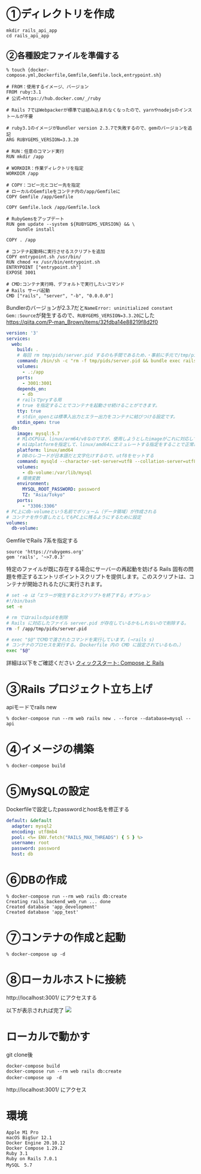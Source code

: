 # ①ディレクトリを作成

```
mkdir rails_api_app
cd rails_api_app
```

## ②各種設定ファイルを準備する

```
% touch {docker-compose.yml,Dockerfile,Gemfile,Gemfile.lock,entrypoint.sh}
```

```sh:Dockerfile
# FROM：使用するイメージ、バージョン
FROM ruby:3.1
# 公式→https://hub.docker.com/_/ruby

# Rails 7ではWebpackerが標準では組み込まれなくなったので、yarnやnodejsのインストールが不要

# ruby3.1のイメージがBundler version 2.3.7で失敗するので、gemのバージョンを追記
ARG RUBYGEMS_VERSION=3.3.20

# RUN：任意のコマンド実行
RUN mkdir /app

# WORKDIR：作業ディレクトリを指定
WORKDIR /app

# COPY：コピー元とコピー先を指定
# ローカルのGemfileをコンテナ内の/app/Gemfileに
COPY Gemfile /app/Gemfile

COPY Gemfile.lock /app/Gemfile.lock

# RubyGemsをアップデート
RUN gem update --system ${RUBYGEMS_VERSION} && \
    bundle install

COPY . /app

# コンテナ起動時に実行させるスクリプトを追加
COPY entrypoint.sh /usr/bin/
RUN chmod +x /usr/bin/entrypoint.sh
ENTRYPOINT ["entrypoint.sh"]
EXPOSE 3001

# CMD:コンテナ実行時、デフォルトで実行したいコマンド
# Rails サーバ起動
CMD ["rails", "server", "-b", "0.0.0.0"]
```

Bundlerのバージョンが2.3.7だと`NameError: uninitialized constant Gem::Source`が発生するので、`RUBYGEMS_VERSION=3.3.20`にした
https://qiita.com/P-man_Brown/items/32fdba14e88219f8d2f0


```sh:docker-compose.yml
version: '3'
services:
  web:
    build: .
    # 毎回 rm tmp/pids/server.pid するのも手間であるため、・事前に手元で/tmp/pids/server.pidを削除する
    command: /bin/sh -c "rm -f tmp/pids/server.pid && bundle exec rails s -p 3001 -b '0.0.0.0'"
    volumes:
      - .:/app
    ports:
      - 3001:3001
    depends_on:
      - db
    # railsでpryする用
    # true を指定することでコンテナを起動させ続けることができます。   
    tty: true
    # stdin_openとは標準入出力とエラー出力をコンテナに結びつける設定です。
    stdin_open: true
  db:
    image: mysql:5.7
    # M1のCPUは、linux/arm64/v8なのですが、使用しようとしたimageがこれに対応していないというエラーが起きる
    # m1はplatformを指定して、linux/amd64にエミュレートする指定をすることで正常に動くようになります
    platform: linux/amd64
    # DBのレコードが日本語だと文字化けするので、utf8をセットする
    command: mysqld --character-set-server=utf8 --collation-server=utf8_unicode_ci
    volumes:
      - db-volume:/var/lib/mysql
    # 環境変数
    environment:
      MYSQL_ROOT_PASSWORD: password
      TZ: "Asia/Tokyo"
    ports:
      - "3306:3306"
# PC上にdb-volumeという名前でボリューム（データ領域）が作成される
# コンテナを作り直したとしてもPC上に残るようにするために設定
volumes:
  db-volume:
```


GemfileでRails 7系を指定する

```:Gemfile
source 'https://rubygems.org'
gem 'rails', '~>7.0.3'
```

特定のファイルが既に存在する場合にサーバーの再起動を妨げる Rails 固有の問題を修正するエントリポイントスクリプトを提供します。このスクリプトは、コンテナが開始されるたびに実行されます。

```sh:entrypoint.sh
# set -e は「エラーが発生するとスクリプトを終了する」オプション
#!/bin/bash
set -e

# rm ではrailsのpidを削除
# Rails に対応したファイル server.pid が存在しているかもしれないので削除する。
rm -f /app/tmp/pids/server.pid

# exec "$@"でCMDで渡されたコマンドを実行しています。(→rails s)
# コンテナのプロセスを実行する。（Dockerfile 内の CMD に設定されているもの。）
exec "$@"
```

詳細は以下をご確認ください
[クィックスタート: Compose と Rails
](https://matsuand.github.io/docs.docker.jp.onthefly/samples/rails/
)


# ③Rails プロジェクト立ち上げ

apiモードでrails new

```
% docker-compose run --rm web rails new . --force --database=mysql --api
```

# ④イメージの構築
```
% docker-compose build
```

# ⑤MySQLの設定

Dockerfileで設定したpasswordとhost名を修正する

```yml:config/database.yml
default: &default
  adapter: mysql2
  encoding: utf8mb4
  pool: <%= ENV.fetch("RAILS_MAX_THREADS") { 5 } %>
  username: root
  password: password
  host: db
```

# ⑥DBの作成

```
% docker-compose run --rm web rails db:create
Creating rails_backend_web_run ... done
Created database 'app_development'
Created database 'app_test'
```


# ⑦コンテナの作成と起動

```
% docker-compose up -d
```


# ⑧ローカルホストに接続

http://localhost:3001/ にアクセスする

以下が表示されれば完了
![](https://storage.googleapis.com/zenn-user-upload/b0c1c7436e79-20220820.png)


# ローカルで動かす

git clone後

```
docker-compose build
docker-compose run --rm web rails db:create
docker-compose up　-d
```

http://localhost:3001/ にアクセス


# 環境

```
Apple M1 Pro
macOS BigSur 12.1
Docker Engine 20.10.12
Docker Compose 1.29.2
Ruby 3.1
Ruby on Rails 7.0.1
MySQL　5.7
```
